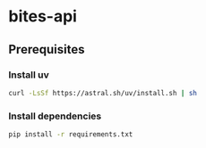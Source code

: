 # bites-api

## Prerequisites

### Install uv

```bash
curl -LsSf https://astral.sh/uv/install.sh | sh
```

### Install dependencies

```bash
pip install -r requirements.txt
```
